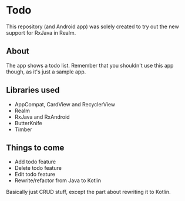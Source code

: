 # Todo
This repository (and Android app) was solely created to try out the new support for RxJava in Realm.

## About
The app shows a todo list. Remember that you shouldn't use this app though, as it's just a sample app.

## Libraries used
* AppCompat, CardView and RecyclerView
* Realm
* RxJava and RxAndroid
* ButterKnife
* Timber

## Things to come
* Add todo feature
* Delete todo feature
* Edit todo feature
* Rewrite/refactor from Java to Kotlin

Basically just CRUD stuff, except the part about rewriting it to Kotlin.
